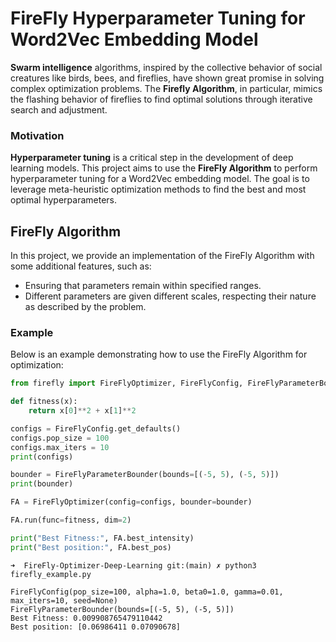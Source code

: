 # FireFly Hyperparameter Tuning for Word2Vec Embedding Model

**Swarm intelligence** algorithms, inspired by the collective behavior of social creatures like birds, bees, and fireflies, have shown great promise in solving complex optimization problems. The **Firefly Algorithm**, in particular, mimics the flashing behavior of fireflies to find optimal solutions through iterative search and adjustment.

### Motivation

**Hyperparameter tuning** is a critical step in the development of deep learning models. This project aims to use the **FireFly Algorithm** to perform hyperparameter tuning for a Word2Vec embedding model. The goal is to leverage meta-heuristic optimization methods to find the best and most optimal hyperparameters.

## FireFly Algorithm

In this project, we provide an implementation of the FireFly Algorithm with some additional features, such as:
- Ensuring that parameters remain within specified ranges.
- Different parameters are given different scales, respecting their nature as described by the problem.

### Example

Below is an example demonstrating how to use the FireFly Algorithm for optimization:

```python
from firefly import FireFlyOptimizer, FireFlyConfig, FireFlyParameterBounder

def fitness(x):
    return x[0]**2 + x[1]**2

configs = FireFlyConfig.get_defaults()
configs.pop_size = 100
configs.max_iters = 10
print(configs)

bounder = FireFlyParameterBounder(bounds=[(-5, 5), (-5, 5)])
print(bounder)

FA = FireFlyOptimizer(config=configs, bounder=bounder)

FA.run(func=fitness, dim=2)

print("Best Fitness:", FA.best_intensity)
print("Best position:", FA.best_pos)
```

```bath
➜  FireFly-Optimizer-Deep-Learning git:(main) ✗ python3 firefly_example.py

FireFlyConfig(pop_size=100, alpha=1.0, beta0=1.0, gamma=0.01, max_iters=10, seed=None)
FireFlyParameterBounder(bounds=[(-5, 5), (-5, 5)])
Best Fitness: 0.009908765479110442
Best position: [0.06986411 0.07090678]
```